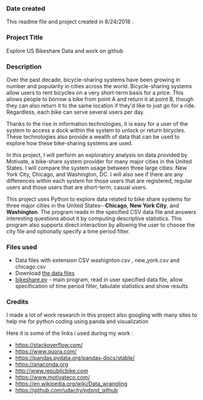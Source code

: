### Date created
This readme file and project created in 8/24/2018 .

### Project Title
Explore US Bikeshare Data and work on github

### Description

Over the past decade, bicycle-sharing systems have been growing in number and popularity in cities across the world. Bicycle-sharing systems allow users to rent bicycles on a very short-term basis for a price. This allows people to borrow a bike from point A and return it at point B, though they can also return it to the same location if they'd like to just go for a ride. Regardless, each bike can serve several users per day.

Thanks to the rise in information technologies, it is easy for a user of the system to access a dock within the system to unlock or return bicycles. These technologies also provide a wealth of data that can be used to explore how these bike-sharing systems are used.

In this project, I will perform an exploratory analysis on data provided by Motivate, a bike-share system provider for many major cities in the United States. I will compare the system usage between three large cities: New York City, Chicago, and Washington, DC. I will also see if there are any differences within each system for those users that are registered, regular users and those users that are short-term, casual users.

This project uses Python to explore data related to bike share systems for three major cities in the United States--**Chicago**, **New York City**, and **Washington**. 
The program reads in the specified CSV data file and answers interesting questions about it by computing descriptive statistics. 
This program also supports direct interaction by allowing the user to choose the city file and optionally specify a time period filter.

### Files used
* Data files with extension CSV washignton.csv , new_york.csv and chicago.csv
* Download [the data files](https://s3.amazonaws.com/video.udacity-data.com/topher/2018/March/5aa88600_bikeshare/bikeshare.zip)
* [bikeshare.py](bikeshare.py) - main program, read in user specified data file, allow specification of time period filter, tabulate statistics and show results

### Credits
I made a lot of work research in this project also googling with many sites to help me for python coding using panda and visualization 

Here it is some of the links i used during my work :

* https://stackoverflow.com/
* https://www.quora.com/
* https://pandas.pydata.org/pandas-docs/stable/
* https://anaconda.org
* http://www.republicbike.com
* https://www.motivateco.com/
* https://en.wikipedia.org/wiki/Data_wrangling
* https://github.com/udacity/pdsnd_github


